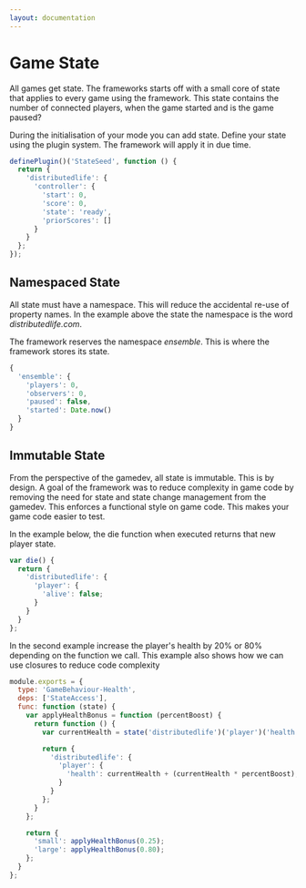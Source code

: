 ```yaml
---
layout: documentation
---
```

# Game State
All games get state. The frameworks starts off with a small core of state that applies to every game using the framework. This state contains the number of connected players, when the game started and is the game paused?

During the initialisation of your mode you can add state. Define your state using the plugin system. The framework will apply it in due time.

~~~javascript
definePlugin()('StateSeed', function () {
  return {
    'distributedlife': {
      'controller': {
        'start': 0,
        'score': 0,
        'state': 'ready',
        'priorScores': []
      }
    }
  };
});
~~~

## Namespaced State
All state must have a namespace. This will reduce the accidental re-use of property names. In the example above the state the namespace is the word *distributedlife.com*.

The framework reserves the namespace *ensemble*. This is where the framework stores its state.

~~~javascript
{
  'ensemble': {
    'players': 0,
    'observers': 0,
    'paused': false,
    'started': Date.now()
  }
}
~~~

## Immutable State
From the perspective of the gamedev, all state is immutable. This is by design. A goal of the framework was to reduce complexity in game code by removing the need for state and state change management from the gamedev. This enforces a functional style on game code. This makes your game code easier to test.

In the example below, the die function when executed returns that new player state.

~~~javascript
var die() {
  return {
    'distributedlife': {
      'player': {
        'alive': false;
      }
    }
  }
};
~~~

In the second example increase the player's health by 20% or 80% depending on the function we call. This example also shows how we can use closures to reduce code complexity

~~~javascript
module.exports = {
  type: 'GameBehaviour-Health',
  deps: ['StateAccess'],
  func: function (state) {
    var applyHealthBonus = function (percentBoost) {
      return function () {
        var currentHealth = state('distributedlife')('player')('health');

        return {
          'distributedlife': {
            'player': {
              'health': currentHealth + (currentHealth * percentBoost);
            }
          }
        };
      }
    };

    return {
      'small': applyHealthBonus(0.25);
      'large': applyHealthBonus(0.80);
    };
  }
};
~~~